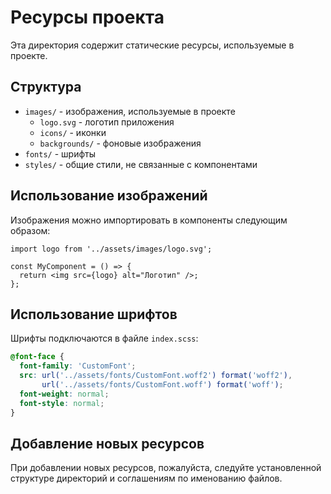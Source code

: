 # Ресурсы проекта

Эта директория содержит статические ресурсы, используемые в проекте.

## Структура

- `images/` - изображения, используемые в проекте
  - `logo.svg` - логотип приложения
  - `icons/` - иконки
  - `backgrounds/` - фоновые изображения
- `fonts/` - шрифты
- `styles/` - общие стили, не связанные с компонентами

## Использование изображений

Изображения можно импортировать в компоненты следующим образом:

```tsx
import logo from '../assets/images/logo.svg';

const MyComponent = () => {
  return <img src={logo} alt="Логотип" />;
};
```

## Использование шрифтов

Шрифты подключаются в файле `index.scss`:

```scss
@font-face {
  font-family: 'CustomFont';
  src: url('../assets/fonts/CustomFont.woff2') format('woff2'),
       url('../assets/fonts/CustomFont.woff') format('woff');
  font-weight: normal;
  font-style: normal;
}
```

## Добавление новых ресурсов

При добавлении новых ресурсов, пожалуйста, следуйте установленной структуре директорий и соглашениям по именованию файлов. 